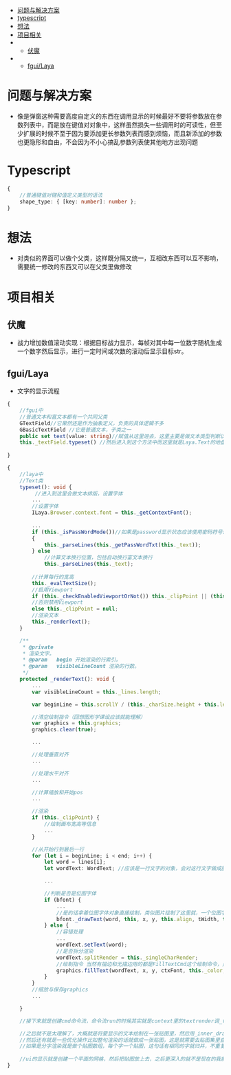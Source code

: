 - [问题与解决方案](#1)
- [typescript](#2)
- [想法](#3)
- [项目相关](#4)
- - [伏魔](#5)
- - [fgui/Laya](#6)

<h1 id = "1">问题与解决方案</h1>

+ 像是弹窗这种需要高度自定义的东西在调用显示的时候最好不要将参数放在参数列表中，而是放在键值对对象中，这样虽然损失一些调用时的可读性，但至少扩展的时候不至于因为要添加更长参数列表而感到烦恼，而且新添加的参数也更隐形和自由，不会因为不小心搞乱参数列表使其他地方出现问题

<h1 id = "2">Typescript</h1>

```ts
{
    //普通键值对键和值定义类型的语法
    shape_type: { [key: number]: number };
}
```


<h1 id = "3">想法</h1>

+ 对类似的界面可以做个父类，这样既分隔又统一，互相改东西可以互不影响，需要统一修改的东西又可以在父类里做修改

<h1 id = "4">项目相关</h1>

<h2 id = "5"> 伏魔</h2>

+ 战力增加数值滚动实现：根据目标战力显示，每帧对其中每一位数字随机生成一个数字然后显示，进行一定时间或次数的滚动后显示目标str。

<h2 id = "6"> fgui/Laya</h2>

+ 文字的显示流程

```ts
{
    //fgui中
    //普通文本和富文本都有一个共同父类
    GTextField//它果然还是作为抽象定义，负责的具体逻辑不多
    GBasicTextField //它是普通文本，子类之一
    public set text(value: string)//赋值从这里进去，这里主要是做文本类型判断以及做ubb富文本解析
    this._textField.typeset() //然后进入到这个方法中而这里就是Laya.Text的地盘了，往下看
    
}
```
```ts
{
    //laya中
    //Text类
    typeset(): void {
         //进入到这里会做文本排版，设置字体
        ...
        //设置字体
        ILaya.Browser.context.font = this._getContextFont();
        
        ...
        if (this._isPassWordMode())//如果是password显示状态应该使用密码符号计算
        {
            this._parseLines(this._getPassWordTxt(this._text));
        } else
            //计算文本换行位置，包括自动换行富文本换行
            this._parseLines(this._text);
        
        //计算每行的宽高
        this._evalTextSize();
        //启用Viewport
        if (this._checkEnabledViewportOrNot()) this._clipPoint || (this._clipPoint = new Point(0, 0));
        //否则禁用Viewport
        else this._clipPoint = null;
        //渲染文本
        this._renderText();
    }

    /**
     * @private
     * 渲染文字。
     * @param	begin 开始渲染的行索引。
     * @param	visibleLineCount 渲染的行数。
     */
    protected _renderText(): void {
        ...
        var visibleLineCount = this._lines.length;

        var beginLine = this.scrollY / (this._charSize.height + this.leading) | 0;

        //清空绘制指令（回想图形学课设应该就能理解）
        var graphics = this.graphics;
        graphics.clear(true);

        ...

        //处理垂直对齐
        ...

        //处理水平对齐
        ...

        //计算缩放和开始pos
        ...

        //渲染
        if (this._clipPoint) {
            //绘制画布宽高等信息
            ...
        }

        //从开始行到最后一行
        for (let i = beginLine; i < end; i++) {
            let word = lines[i];
            let wordText: WordText; //应该是一行文字的对象，会对这行文字做成图集缓存

            ...

            //判断是否是位图字体
            if (bfont) {
                ...
                //是的话拿着位图字体对象直接绘制，类似图片绘制了这里就，一个位图字体只有一张图集，不需要想普通文本一样动态生成图集，所以不需要额外处理
                bfont._drawText(word, this, x, y, this.align, tWidth, this._color);
            } else {
                //容错处理
                ...
                wordText.setText(word);
                //是否拆分渲染
                wordText.splitRender = this._singleCharRender;
                //绘制指令 当然有描边和无描边用的都是FillTextCmd这个绘制命令，只是参数不一样
                graphics.fillText(wordText, x, y, ctxFont, this._color, textAlgin);
            }
        }
        //缩放与保存graphics
        ...

    }

    //接下来就是创建cmd命令流，命令流run的时候其实就是context里的textrender调_fast_filltext来绘制文本

    //之后就不是太理解了，大概就是将要显示的文本绘制在一张贴图里，然后用_inner_drawTexture的方法来绘制图片，最后其实还是绘制图片。
    //然后还有就是一些优化操作比如整句渲染的话就做成一张贴图，这是就需要去贴图集里查是否已经存在这张帖图，如果已经存在就用已有的，没有就生成，
    //如果是分字渲染就是做个贴图数组，每个字一个贴图，这句话有相同的字就归并，不重复生成之类的。
    
    //ui的显示就是创建一个平面的网格，然后把贴图放上去，之后更深入的就不是现在的我能看懂的了
}
```